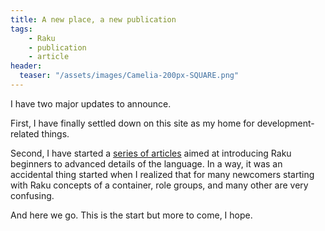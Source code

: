 ```yaml
---
title: A new place, a new publication
tags:
    - Raku
    - publication
    - article
header:
  teaser: "/assets/images/Camelia-200px-SQUARE.png"
---
```

I have two major updates to announce.
<!--more-->

First, I have finally settled down on this site as my home for
development-related things.

Second, I have started a [series of articles](/arfb.html) aimed at
introducing Raku beginners to advanced details of the language. In a way, it was
an accidental thing started when I realized that for many newcomers starting
with Raku concepts of a container, role groups, and many other are very
confusing.

And here we go. This is the start but more to come, I hope.
